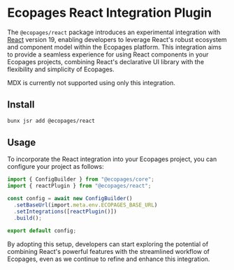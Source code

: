 # Ecopages React Integration Plugin

The `@ecopages/react` package introduces an experimental integration with [React](https://reactjs.org/) version 19, enabling developers to leverage React's robust ecosystem and component model within the Ecopages platform. This integration aims to provide a seamless experience for using React components in your Ecopages projects, combining React's declarative UI library with the flexibility and simplicity of Ecopages.

MDX is currently not supported using only this integration.

## Install

```bash
bunx jsr add @ecopages/react
```

## Usage

To incorporate the React integration into your Ecopages project, you can configure your project as follows:

```ts
import { ConfigBuilder } from "@ecopages/core";
import { reactPlugin } from "@ecopages/react";

const config = await new ConfigBuilder()
  .setBaseUrl(import.meta.env.ECOPAGES_BASE_URL)
  .setIntegrations([reactPlugin()])
  .build();

export default config;
```

By adopting this setup, developers can start exploring the potential of combining React's powerful features with the streamlined workflow of Ecopages, even as we continue to refine and enhance this integration.
